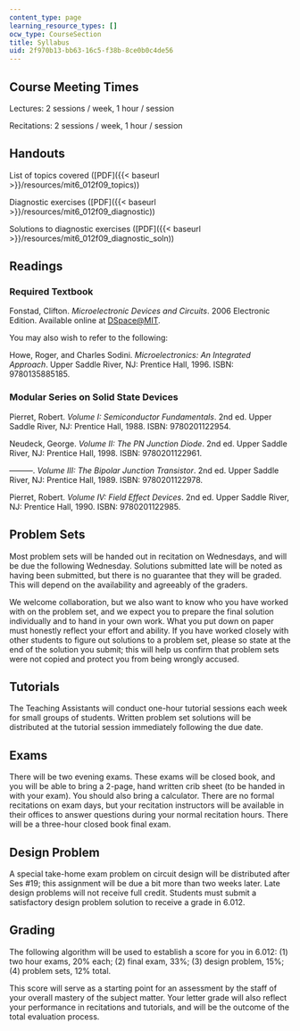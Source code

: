 ```yaml
---
content_type: page
learning_resource_types: []
ocw_type: CourseSection
title: Syllabus
uid: 2f970b13-bb63-16c5-f38b-8ce0b0c4de56
---
```


Course Meeting Times
--------------------

Lectures: 2 sessions / week, 1 hour / session

Recitations: 2 sessions / week, 1 hour / session

Handouts
--------

List of topics covered ([PDF]({{< baseurl >}}/resources/mit6_012f09_topics))

Diagnostic exercises ([PDF]({{< baseurl >}}/resources/mit6_012f09_diagnostic))

Solutions to diagnostic exercises ([PDF]({{< baseurl >}}/resources/mit6_012f09_diagnostic_soln))

Readings
--------

### Required Textbook

Fonstad, Clifton. _Microelectronic Devices and Circuits_. 2006 Electronic Edition. Available online at [DSpace@MIT](http://dspace.mit.edu/handle/1721.1/34219).

You may also wish to refer to the following:

Howe, Roger, and Charles Sodini. _Microelectronics: An Integrated Approach_. Upper Saddle River, NJ: Prentice Hall, 1996. ISBN: 9780135885185.

### Modular Series on Solid State Devices

Pierret, Robert. _Volume I: Semiconductor Fundamentals_. 2nd ed. Upper Saddle River, NJ: Prentice Hall, 1988. ISBN: 9780201122954.

Neudeck, George. _Volume II: The PN Junction Diode_. 2nd ed. Upper Saddle River, NJ: Prentice Hall, 1998. ISBN: 9780201122961.

———. _Volume III: The Bipolar Junction Transistor_. 2nd ed. Upper Saddle River, NJ: Prentice Hall, 1989. ISBN: 9780201122978.

Pierret, Robert. _Volume IV: Field Effect Devices_. 2nd ed. Upper Saddle River, NJ: Prentice Hall, 1990. ISBN: 9780201122985.

Problem Sets
------------

Most problem sets will be handed out in recitation on Wednesdays, and will be due the following Wednesday. Solutions submitted late will be noted as having been submitted, but there is no guarantee that they will be graded. This will depend on the availability and agreeably of the graders.

We welcome collaboration, but we also want to know who you have worked with on the problem set, and we expect you to prepare the final solution individually and to hand in your own work. What you put down on paper must honestly reflect your effort and ability. If you have worked closely with other students to figure out solutions to a problem set, please so state at the end of the solution you submit; this will help us confirm that problem sets were not copied and protect you from being wrongly accused.

Tutorials
---------

The Teaching Assistants will conduct one-hour tutorial sessions each week for small groups of students. Written problem set solutions will be distributed at the tutorial session immediately following the due date.

Exams
-----

There will be two evening exams. These exams will be closed book, and you will be able to bring a 2-page, hand written crib sheet (to be handed in with your exam). You should also bring a calculator. There are no formal recitations on exam days, but your recitation instructors will be available in their offices to answer questions during your normal recitation hours. There will be a three-hour closed book final exam.

Design Problem
--------------

A special take-home exam problem on circuit design will be distributed after Ses #19; this assignment will be due a bit more than two weeks later. Late design problems will not receive full credit. Students must submit a satisfactory design problem solution to receive a grade in 6.012.

Grading
-------

The following algorithm will be used to establish a score for you in 6.012: (1) two hour exams, 20% each; (2) final exam, 33%; (3) design problem, 15%; (4) problem sets, 12% total.

This score will serve as a starting point for an assessment by the staff of your overall mastery of the subject matter. Your letter grade will also reflect your performance in recitations and tutorials, and will be the outcome of the total evaluation process.